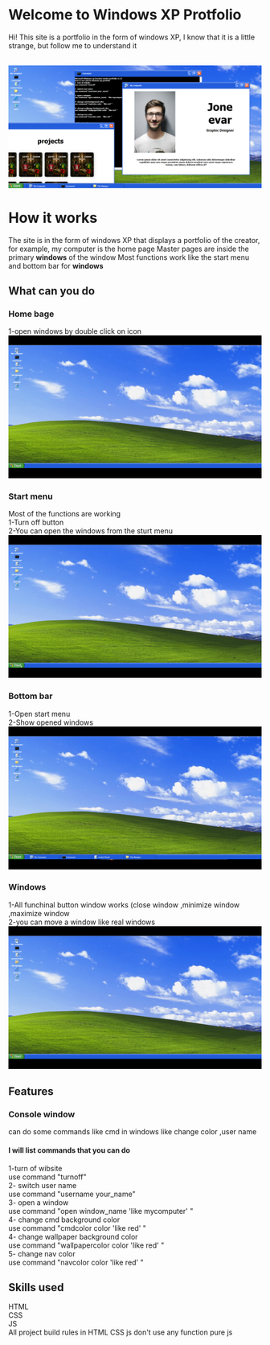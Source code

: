 # Welcome to Windows XP  Protfolio

Hi! This site is a portfolio in the form of windows XP, I know that it is a little strange, but follow me to understand it<br /><br />

![This is a alt text.](/assits/555.png "")



# How it works

The site is in the form of windows XP that displays a portfolio of the creator, 
for example, my computer is the home page
Master pages are inside the primary **windows** of the window
Most functions work like the start menu and bottom bar for **windows**

## What can you do
### Home bage 
1-open windows by double click on icon<br />
![This is a alt text.](/assits/readme/1.gif "")
### Start menu
Most of the functions are working <br />
1-Turn off button<br />
2-You can open the windows from the sturt menu<br />
![This is a alt text.](/assits/readme/2.gif "")
### Bottom bar
1-Open start menu <br />
2-Show opened windows<br />
![This is a alt text.](/assits/readme/3.gif "")
### Windows 
1-All funchinal button window works (close window ,minimize window ,maximize window<br />
2-you can move a window like real windows<br />
![This is a alt text.](/assits/readme/4.gif "")
## Features

### Console window
can do some commands like cmd in windows like change color ,user name 
#### I will list commands that you can do
 1-turn of wibsite <br />
use command "turnoff"<br />
2- switch user name <br />
use command "username your_name"<br />
3- open a window<br />
use command "open window_name   'like mycomputer'  "<br />
4- change cmd background color<br />
use command "cmdcolor color  'like red'  "<br />
4- change wallpaper background color<br />
use command "wallpapercolor color  'like red' "<br />
5- change nav color<br />
use command "navcolor color  'like red' " <br />

## Skills used
HTML<br />
 CSS<br />
 JS<br />
All project build rules in HTML CSS js 
don't use any function pure js
